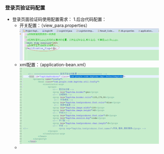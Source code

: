 ### 登录页验证码配置
* 登录页面验证码使用配置需求：
1.后台代码配置：
    * 开关配置：（view_para.properties）
     ![](/assets/ver_2.png)
    * xml配置：（application-bean.xml）![](/assets/ver_1.png)
    * 

